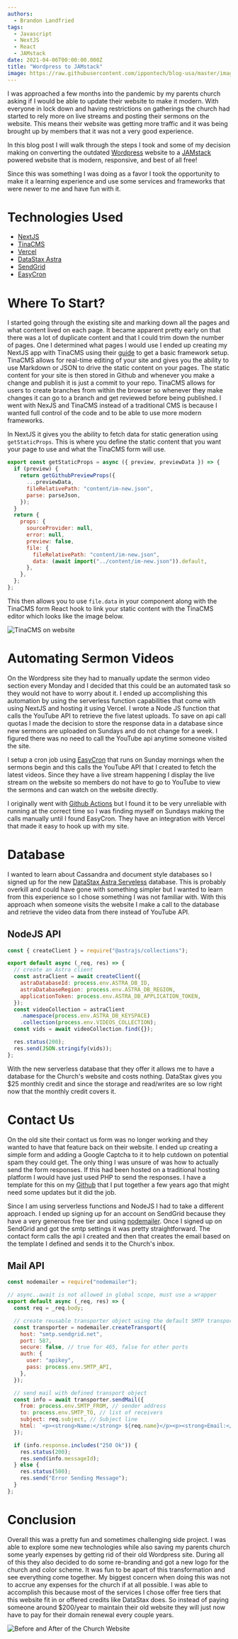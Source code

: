 ```yaml
---
authors:
  - Brandon Landfried
tags:
  - Javascript
  - NextJS
  - React
  - JAMstack
date: 2021-04-06T00:00:00.000Z
title: "Wordpress to JAMstack"
image: https://raw.githubusercontent.com/ippontech/blog-usa/master/images/2021/01/stargate-main.png
---
```


I was approached a few months into the pandemic by my parents church asking if I would be able to update their website to make it modern. With everyone in lock down and having restrictions on gatherings the church had started to rely more on live streams and posting their sermons on the website. This means their website was getting more traffic and it was being brought up by members that it was not a very good experience.

In this blog post I will walk through the steps I took and some of my decision making on converting the outdated [Wordpress](https://wordpress.com/) website to a [JAMstack](https://jamstack.org/) powered website that is modern, responsive, and best of all free!

Since this was something I was doing as a favor I took the opportunity to make it a learning experience and use some services and frameworks that were newer to me and have fun with it.

# Technologies Used

- [NextJS](https://nextjs.org/)
- [TinaCMS](https://tina.io/)
- [Vercel](https://vercel.com/)
- [DataStax Astra](https://www.datastax.com/)
- [SendGrid](https://sendgrid.com/)
- [EasyCron](https://www.easycron.com/)

# Where To Start?

I started going through the existing site and marking down all the pages and what content lived on each page. It became apparent pretty early on that there was a lot of duplicate content and that I could trim down the number of pages. One I determined what pages I would use I ended up creating my NextJS app with TinaCMS using their [guide](https://tina.io/guides/nextjs/github/initial-setup/) to get a basic framework setup. TinaCMS allows for real-time editing of your site and gives you the ability to use Markdown or JSON to drive the static content on your pages. The static content for your site is then stored in Github and whenever you make a change and publish it is just a commit to your repo. TinaCMS allows for users to create branches from within the browser so whenever they make changes it can go to a branch and get reviewed before being published. I went with NexJS and TinaCMS instead of a traditional CMS is because I wanted full control of the code and to be able to use more modern frameworks.

In NextJS it gives you the ability to fetch data for static generation using `getStaticProps`. This is where you define the static content that you want your page to use and what the TinaCMS form will use.

```javascript
export const getStaticProps = async ({ preview, previewData }) => {
  if (preview) {
    return getGithubPreviewProps({
      ...previewData,
      fileRelativePath: "content/im-new.json",
      parse: parseJson,
    });
  }
  return {
    props: {
      sourceProvider: null,
      error: null,
      preview: false,
      file: {
        fileRelativePath: "content/im-new.json",
        data: (await import("../content/im-new.json")).default,
      },
    },
  };
};
```

This then allows you to use `file.data` in your component along with the TinaCMS form React hook to link your static content with the TinaCMS editor which looks like the image below.

![TinaCMS on website](https://raw.githubusercontent.com/blandfried/blog-usa/master/images/2021/04/tinacms.png)

# Automating Sermon Videos

On the Wordpress site they had to manually update the sermon video section every Monday and I decided that this could be an automated task so they would not have to worry about it. I ended up accomplishing this automation by using the serverless function capabilities that come with using NextJS and hosting it using Vercel. I wrote a Node JS function that calls the YouTube API to retrieve the five latest uploads. To save on api call quotas I made the decision to store the response data in a database since new sermons are uploaded on Sundays and do not change for a week. I figured there was no need to call the YouTube api anytime someone visited the site.

I setup a cron job using [EasyCron](https://www.easycron.com/) that runs on Sunday mornings when the sermons begin and this calls the YouTube API that I created to fetch the latest videos. Since they have a live stream happening I display the live stream on the website so members do not have to go to YouTube to view the sermons and can watch on the website directly.

I originally went with [Github Actions](https://docs.github.com/en/actions/reference/events-that-trigger-workflows#schedule) but I found it to be very unreliable with running at the correct time so I was finding myself on Sundays making the calls manually until I found EasyCron. They have an integration with Vercel that made it easy to hook up with my site.

# Database

I wanted to learn about Cassandra and document style databases so I signed up for the new [DataStax Astra Serveless](https://www.datastax.com/blog/2021/03/astra-serverless-heres-what-you-should-know) database. This is probably overkill and could have gone with something simpler but I wanted to learn from this experience so I chose something I was not familiar with. With this approach when someone visits the website I make a call to the database and retrieve the video data from there instead of YouTube API.

## NodeJS API

```javascript
const { createClient } = require("@astrajs/collections");

export default async (_req, res) => {
  // create an Astra client
  const astraClient = await createClient({
    astraDatabaseId: process.env.ASTRA_DB_ID,
    astraDatabaseRegion: process.env.ASTRA_DB_REGION,
    applicationToken: process.env.ASTRA_DB_APPLICATION_TOKEN,
  });
  const videoCollection = astraClient
    .namespace(process.env.ASTRA_DB_KEYSPACE)
    .collection(process.env.VIDEOS_COLLECTION);
  const vids = await videoCollection.find({});

  res.status(200);
  res.send(JSON.stringify(vids));
};
```

With the new serverless database that they offer it allows me to have a database for the Church's website and costs nothing. DataStax gives you $25 monthly credit and since the storage and read/writes are so low right now that the monthly credit covers it.

# Contact Us

On the old site their contact us form was no longer working and they wanted to have that feature back on their website. I ended up creating a simple form and adding a Google Captcha to it to help cutdown on potential spam they could get. The only thing I was unsure of was how to actually send the form responses. If this had been hosted on a traditional hosting platform I would have just used PHP to send the responses. I have a template for this on my [Github](https://github.com/blandfried/phpMailForm) that I put together a few years ago that might need some updates but it did the job.

Since I am using serverless functions and NodeJS I had to take a different approach. I ended up signing up for an account on SendGrid because they have a very generous free tier and using [nodemailer](https://nodemailer.com/about/). Once I signed up on SendGrid and got the smtp settings it was pretty straightforward. The contact form calls the api I created and then that creates the email based on the template I defined and sends it to the Church's inbox.

## Mail API

```javascript
const nodemailer = require("nodemailer");

// async..await is not allowed in global scope, must use a wrapper
export default async (_req, res) => {
  const req = _req.body;

  // create reusable transporter object using the default SMTP transport
  const transporter = nodemailer.createTransport({
    host: "smtp.sendgrid.net",
    port: 587,
    secure: false, // true for 465, false for other ports
    auth: {
      user: "apikey",
      pass: process.env.SMTP_API,
    },
  });

  // send mail with defined transport object
  const info = await transporter.sendMail({
    from: process.env.SMTP_FROM, // sender address
    to: process.env.SMTP_TO, // list of receivers
    subject: req.subject, // Subject line
    html: `<p><strong>Name:</strong> ${req.name}</p><p><strong>Email:</strong> ${req.email}</p><p><strong>Message:</strong> ${req.message}</p>`, // html body
  });

  if (info.response.includes("250 Ok")) {
    res.status(200);
    res.send(info.messageId);
  } else {
    res.status(500);
    res.send("Error Sending Message");
  }
};
```

# Conclusion

Overall this was a pretty fun and sometimes challenging side project. I was able to explore some new technologies while also saving my parents church some yearly expenses by getting rid of their old Wordpress site. During all of this they also decided to do some re-branding and got a new logo for the church and color scheme. It was fun to be apart of this transformation and see everything come together. My biggest concern when doing this was not to accrue any expenses for the church if at all possible. I was able to accomplish this because most of the services I chose offer free tiers that this website fit in or offered credits like DataStax does. So instead of paying someone around $200/year to maintain their old website they will just now have to pay for their domain renewal every couple years.

![Before and After of the Church Website](https://raw.githubusercontent.com/blandfried/blog-usa/master/images/2021/04/wp-to-jamstck-before-after.png)
